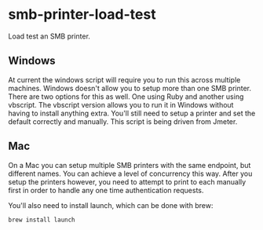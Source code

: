 smb-printer-load-test
=====================

Load test an SMB printer.

## Windows

At current the windows script will require you to run this across multiple machines.  Windows doesn't allow you to setup more than one SMB printer.  There are two options for this as well.  One using Ruby and another using vbscript.  The vbscript version allows you to run it in Windows without having to install anything extra.  You'll still need to setup a printer and set the default correctly and manually.  This script is being driven from Jmeter.

## Mac

On a Mac you can setup multiple SMB printers with the same endpoint, but different names.  You can achieve a level of concurrency this way.  After you setup the printers however, you need to attempt to print to each manually first in order to handle any one time authentication requests.

You'll also need to install launch, which can be done with brew:

```
brew install launch
```
